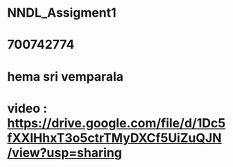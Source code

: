 # NNDL_Assigment1
# 700742774
# hema sri vemparala 
# video : https://drive.google.com/file/d/1Dc5fXXlHhxT3o5ctrTMyDXCf5UiZuQJN/view?usp=sharing
